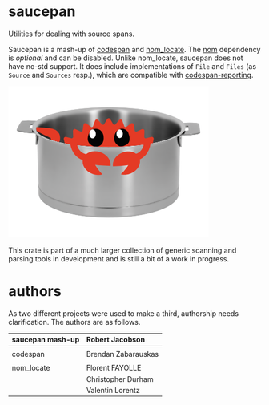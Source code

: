 # saucepan

Utilities for dealing with source spans.

Saucepan is a mash-up of [codespan](https://crates.io/crates/codespan) and 
[nom_locate](https://crates.io/crates/nom_locate). The [nom](https://crates.io/crates/nom) dependency is *optional* and can be
disabled. Unlike nom_locate, saucepan does not have no-std support. It does include
implementations of `File` and `Files` (as `Source` and `Sources` resp.), which are compatible
with [codespan-reporting](https://crates.io/crates/codespan-reporting).

![saucepan](saucepan.png)

This crate is part of a much larger collection of generic scanning and parsing tools in development
and is still a bit of a work in progress.

# authors

As two different projects were used to make a third, authorship needs clarification. The authors
 are as follows.

| saucepan mash-up     | Robert Jacobson         |
| :------------------- | :---------------------- |
|                      |                         |
| codespan             | Brendan Zabarauskas     |
|                      |                         |
| nom_locate           | Florent FAYOLLE         |
|                      | Christopher Durham      |
|                      | Valentin Lorentz        |





